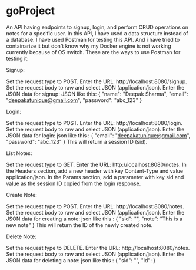 # goProject
An API having endpoints to signup, login, and perform CRUD operations on notes for a specific user.
In this API, I have used a data structure instead of a database.
I have used Postman for testing this API. And i have tried to containarize it but don't know why my Docker engine is not working currently because of OS switch.
These are the ways to use Postman for testing it:

Signup:

Set the request type to POST.
Enter the URL: http://localhost:8080/signup.
Set the request body to raw and select JSON (application/json).
Enter the JSON data for signup:
JSON like this:
{
  "name": "Deepak Sharma",
  "email": "deepakatunique@gmail.com",
  "password": "abc_123"
}

Login:

Set the request type to POST.
Enter the URL: http://localhost:8080/login.
Set the request body to raw and select JSON (application/json).
Enter the JSON data for login:
json like this : 
{
  "email": "deepakatunique@gmail.com",
  "password": "abc_123"
}
This will return a session ID (sid).


List Notes:

Set the request type to GET.
Enter the URL: http://localhost:8080/notes.
In the Headers section, add a new header with key Content-Type and value application/json.
In the Params section, add a parameter with key sid and value as the session ID copied from the login response.


Create Note:

Set the request type to POST.
Enter the URL: http://localhost:8080/notes.
Set the request body to raw and select JSON (application/json).
Enter the JSON data for creating a note:
json like this : 
{
  "sid": "<your session id which was generated when you login>",
  "note": "This is a new note"
}
This will return the ID of the newly created note.



Delete Note:

Set the request type to DELETE.
Enter the URL: http://localhost:8080/notes.
Set the request body to raw and select JSON (application/json).
Enter the JSON data for deleting a note:
json like this : 
{
  "sid": "<your-session-id>",
  "id": <note-id>
}
